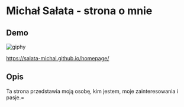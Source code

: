 # Michał Sałata - strona o mnie
## Demo 

![giphy](https://user-images.githubusercontent.com/120677379/208509305-9a85f932-0ec6-48ae-99b0-dd6329f36dcb.gif)


https://salata-michal.github.io/homepage/

## Opis

Ta strona przedstawia moją osobę, kim jestem, moje zainteresowania i pasje.=
